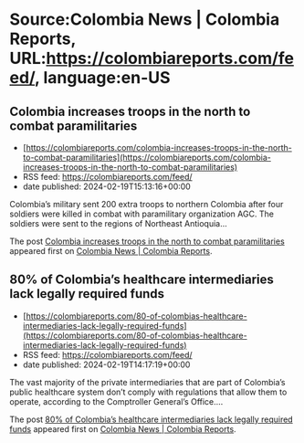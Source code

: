 # Source:Colombia News | Colombia Reports, URL:https://colombiareports.com/feed/, language:en-US

## Colombia increases troops in the north to combat paramilitaries
 - [https://colombiareports.com/colombia-increases-troops-in-the-north-to-combat-paramilitaries](https://colombiareports.com/colombia-increases-troops-in-the-north-to-combat-paramilitaries)
 - RSS feed: https://colombiareports.com/feed/
 - date published: 2024-02-19T15:13:16+00:00

<p>Colombia&#8217;s military sent 200 extra troops to northern Colombia after four soldiers were killed in combat with paramilitary organization AGC. The soldiers were sent to the regions of Northeast Antioquia&#8230;</p>
<p>The post <a href="https://colombiareports.com/colombia-increases-troops-in-the-north-to-combat-paramilitaries/" rel="nofollow">Colombia increases troops in the north to combat paramilitaries</a> appeared first on <a href="https://colombiareports.com" rel="nofollow">Colombia News | Colombia Reports</a>.</p>

## 80% of Colombia’s healthcare intermediaries lack legally required funds
 - [https://colombiareports.com/80-of-colombias-healthcare-intermediaries-lack-legally-required-funds](https://colombiareports.com/80-of-colombias-healthcare-intermediaries-lack-legally-required-funds)
 - RSS feed: https://colombiareports.com/feed/
 - date published: 2024-02-19T14:17:19+00:00

<p>The vast majority of the private intermediaries that are part of Colombia&#8217;s public healthcare system don&#8217;t comply with regulations that allow them to operate, according to the Comptroller General&#8217;s Office.&#8230;</p>
<p>The post <a href="https://colombiareports.com/80-of-colombias-healthcare-intermediaries-lack-legally-required-funds/" rel="nofollow">80% of Colombia&#8217;s healthcare intermediaries lack legally required funds</a> appeared first on <a href="https://colombiareports.com" rel="nofollow">Colombia News | Colombia Reports</a>.</p>

